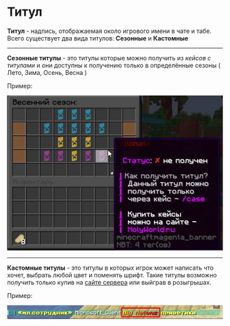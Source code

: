 # Титул

**Титул** - надпись, отображаемая около игрового имени в чате и табе. Всего существует два вида титулов: **Сезонные** и **Кастомные**

---

**Сезонные титулы** - это титулы которые можно получить из _кейсов с титулами_ и они доступны к получению только в определённые сезоны ( Лето, Зима, Осень, Весна )

Пример:

![Список титулов](./assets/123.jpg)

---

**Кастомные титулы** - это титулы в которых игрок может написать что хочет, выбрать любой цвет и поменять шрифт. Такие титулы возможно получить только купив на [сайте сервера](https://holyworld.ru/payment/lite/3200) или выйграв в розыгрышах.

Пример:

![Титул](./assets/1222.jpg)

